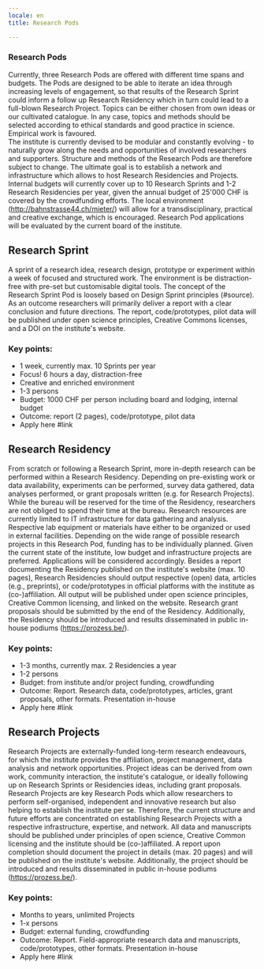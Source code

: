 ```yaml
---
locale: en
title: Research Pods

---
```


### Research Pods

Currently, three Research Pods are offered with different time spans and budgets.
The Pods are designed to be able to iterate an idea through increasing levels of engagement, so that results of the Research Sprint could inform a follow up Research Residency which in turn could lead to a full-blown Research Project.
Topics can be either chosen from own ideas or our cultivated catalogue. In any case, topics and methods should be selected according to ethical standards and good practice in science. Empirical work is favoured.  
The institute is currently devised to be modular and constantly evolving - to naturally grow along the needs and opportunities of involved researchers and supporters. Structure and methods of the Research Pods are therefore subject to change. The ultimate goal is to establish a network and infrastructure which allows to host Research Residencies and Projects. Internal budgets will currently cover up to 10 Research Sprints and 1-2 Research Residencies per year, given the annual budget of 25'000 CHF is covered by the crowdfunding efforts.
The local environment (http://bahnstrasse44.ch/mieter/) will allow for a transdisciplinary, practical and creative exchange, which is encouraged.
Research Pod applications will be evaluated by the current board of the institute.

## Research Sprint

A sprint of a research idea, research design, prototype or experiment within a week of focused and structured work. The environment is be distraction-free with pre-set but customisable digital tools. The concept of the Research Sprint Pod is loosely based on Design Sprint principles (#source).
As an outcome researchers will primarily deliver a report with a clear conclusion and future directions. The report, code/prototypes, pilot data will be published under open science principles, Creative Commons licenses, and a DOI on the institute's website.

### Key points:

- 1 week, currently max. 10 Sprints per year
- Focus! 6 hours a day, distraction-free
- Creative and enriched environment
- 1-3 persons
- Budget: 1000 CHF per person including board and lodging, internal budget
- Outcome: report (2 pages), code/prototype, pilot data
- Apply here #link


## Research Residency

From scratch or following a Research Sprint, more in-depth research can be performed within a Research Residency. Depending on pre-existing work or data availability, experiments can be performed, survey data gathered, data analyses performed, or grant proposals written (e.g. for Research Projects). While the bureau will be reserved for the time of the Residency, researchers are not obliged to spend their time at the bureau. Research resources are currently limited to IT infrastructure for data gathering and analysis. Respective lab equipment or materials have either to be organized or used in external facilities.
Depending on the wide range of possible research projects in this Research Pod, funding has to be individually planned. Given the current state of the institute, low budget and infrastructure projects are preferred. Applications will be considered accordingly.
Besides a report documenting the Residency published on the institute's website (max. 10 pages), Research Residencies should output respective (open) data, articles (e.g., preprints), or code/prototypes in official platforms with the institute as (co-)affiliation. 
All output will be published under open science principles, Creative Common licensing, and linked on the website. 
Research grant proposals should be submitted by the end of the Residency.
Additionally, the Residency should be introduced and results disseminated in public in-house podiums (https://prozess.be/).

### Key points:

- 1-3 months, currently max. 2 Residencies a year
- 1-2 persons
- Budget: from institute and/or project funding, crowdfunding
- Outcome: Report. Research data, code/prototypes, articles, grant proposals, other formats. Presentation in-house 
- Apply here #link



## Research Projects

Research Projects are externally-funded long-term research endeavours, for which the institute provides the affiliation, project management, data analysis and network opportunities. Project ideas can be derived from own work, community interaction, the institute's catalogue, or ideally following up on Research Sprints or Residencies ideas, including grant proposals. 
Research Projects are key Research Pods which allow researchers to perform self-organised, independent and innovative research but also helping to establish the institute per se. Therefore, the current structure and future efforts are concentrated on establishing Research Projects with a respective infrastructure, expertise, and network.
All data and manuscripts should be published under principles of open science, Creative Common licensing and the institute should be (co-)affiliated.
A report upon completion should document the project in details (max. 20 pages) and will be published on the institute's website.
Additionally, the project should be introduced and results disseminated in public in-house podiums (https://prozess.be/).


### Key points:

- Months to years, unlimited Projects
- 1-x persons
- Budget: external funding, crowdfunding
- Outcome: Report. Field-appropriate research data and manuscripts, code/prototypes, other formats. Presentation in-house 
- Apply here #link







